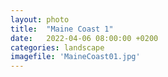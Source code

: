 ```yaml
---
layout: photo
title:  "Maine Coast 1"
date:   2022-04-06 08:00:00 +0200
categories: landscape
imagefile: 'MaineCoast01.jpg'
---
```


